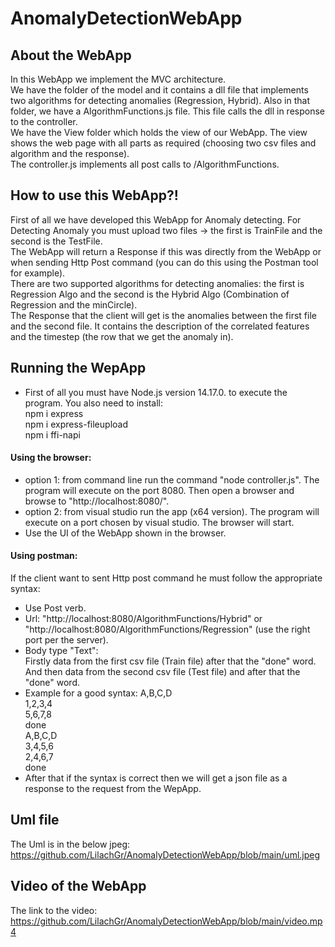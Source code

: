 # AnomalyDetectionWebApp
## About the WebApp
In this WebApp we implement the MVC architecture.  
We have the folder of the model and it contains a dll file that implements two algorithms for detecting anomalies (Regression, Hybrid). Also in that folder, we have a AlgorithmFunctions.js file. This file calls the dll in response to the controller.  
We have the View folder which holds the view of our WebApp. The view shows the web page with all parts as required (choosing two csv files and algorithm and the response).  
The controller.js implements all post calls to /AlgorithmFunctions.

## How to use this WebApp?!
First of all we have developed this WebApp for Anomaly detecting.
For Detecting Anomaly you must upload two files -> the first is TrainFile and the second is the TestFile.  
The WebApp will return a Response if this was directly from the WebApp or when sending Http Post command (you can do this using the Postman tool for example).  
There are two supported algorithms for detecting anomalies: the first is Regression Algo and the second is the Hybrid Algo (Combination of Regression and the minCircle).  
The Response that the client will get is the anomalies between the first file and the second file. It contains the description of the correlated features and the timestep (the row that we get the anomaly in).

## Running the WepApp
+ First of all you must have Node.js version 14.17.0. to execute the program.
You also need to install:  
npm i express  
npm i express-fileupload  
npm i ffi-napi  

#### Using the browser:
+ option 1: from command line run the command "node controller.js". The program will execute on the port 8080. Then open a browser and browse to "http://localhost:8080/".
+ option 2: from visual studio run the app (x64 version). 
The program will execute on a port chosen by visual studio. The browser will start.
+ Use the UI of the WebApp shown in the browser.

#### Using postman:

If the client want to sent Http post command he must follow the appropriate syntax:
+ Use Post verb.
+ Url: "http://localhost:8080/AlgorithmFunctions/Hybrid" or "http://localhost:8080/AlgorithmFunctions/Regression"
(use the right port per the server).
+ Body type "Text":  
Firstly data from the first csv file (Train file)
after that the "done" word.  
And then data from the second csv file (Test file)
and after that the "done" word.
+ Example for a good syntax:
A,B,C,D  
1,2,3,4  
5,6,7,8  
done  
A,B,C,D  
3,4,5,6  
2,4,6,7  
done
+ After that if the syntax is correct then we will get a json file as a response to the request from the WepApp.

## Uml file
The Uml is in the below jpeg:   https://github.com/LilachGr/AnomalyDetectionWebApp/blob/main/uml.jpeg

## Video of the WebApp
The link to the video:   https://github.com/LilachGr/AnomalyDetectionWebApp/blob/main/video.mp4
